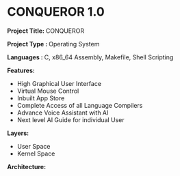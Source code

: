 <h1>CONQUEROR 1.0</h1>

<p><b>Project Title: </b>CONQUEROR</p>
<p><b>Project Type : </b>Operating System</p>
<p><b>Languages    : </b>C, x86_64 Assembly, Makefile, Shell Scripting</p>

<p><b>Features:</b></p>
<ul>
  <li>High Graphical User Interface</li>
  <li>Virtual Mouse Control</li>
  <li>Inbuilt App Store</li>
  <li>Complete Access of all Language Compilers</li>
  <li>Advance Voice Assistant with AI</li>
  <li>Next level AI Guide for individual User</li>
</ul>

<p><b>Layers:</b></p>
<ul>
  <li>User Space</li>
  <li>Kernel Space</li>
</ul>

<p><b>Architecture:</b></p>



